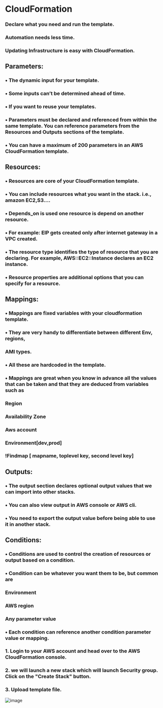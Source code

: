 # CloudFormation

### Declare what you need and run the template. 
### Automation needs less time.
### Updating Infrastructure is easy with CloudFormation.


## Parameters:
### • The dynamic input for your template.
### • Some inputs can’t be determined ahead of time.
### • If you want to reuse your templates.
### •	Parameters must be declared and referenced from within the same template. You can reference parameters from the Resources and Outputs sections of the template.
### •	You can have a maximum of 200 parameters in an AWS CloudFormation template.



## Resources:
### •	Resources are core of your CloudFormation template.
### •	You can include resources what you want in the stack. i.e., amazon EC2,S3….
### •	Depends_on is used one resource is depend on another resource.
### •	For example: EIP gets created only after internet gateway in a VPC created.
### •	The resource type identifies the type of resource that you are declaring. For example, AWS::EC2::Instance declares an EC2 instance.
### •	Resource properties are additional options that you can specify for a resource.




## Mappings: 
### •	Mappings are fixed variables with your cloudformation template.
### •	They are very handy to differentiate between different Env, regions,
###   AMI types.
### •	All these are hardcoded in the template.
### •	Mappings are great when you know in advance all the values that can be taken and that they are deduced from variables such as
###   Region
###   Availability Zone
###   Aws account
###   Environment[dev,prod]
###   !Findmap [ mapname, toplevel key, second level key]



## Outputs:
### •	The output section declares optional output values that we can import into other stacks.
### •	You can also view output in AWS console or AWS cli.
### •	You need to export the output value before being able to use it in another stack.



## Conditions:
### •	Conditions are used to control the creation of resources or output based on a condition.
### •	Condition can be whatever you want them to be, but common are
###   Environment
###   AWS region
###   Any parameter value
### •	Each condition can reference another condition parameter value or mapping.




### 1.	Login to your AWS account and head over to the AWS CloudFormation console.
### 2.	we will launch a new stack which will launch Security group. Click on the "Create Stack" button.
### 3.	Upload template file.


![image](https://user-images.githubusercontent.com/48580661/120105930-8f56d180-c178-11eb-8530-71c806bdb89f.png)











